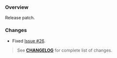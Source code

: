 ### Overview ###

Release patch.

### Changes ###

- Fixed [Issue #26](https://github.com/universum-studios/android_transitions/issues/26).

> See **[CHANGELOG](https://github.com/universum-studios/android_transitions/blob/master/CHANGELOG.md)** for complete list of changes.